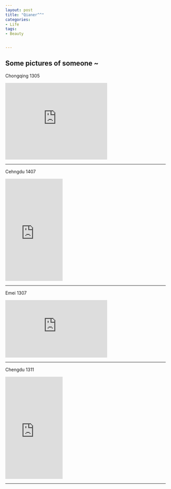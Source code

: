 ```yaml
---
layout: post
title: "Qianer^^"
categories:
- Life
tags:
- Beauty


---
```


Some pictures of someone ~
-------------------------
Chongqing 1305

<iframe src="https://onedrive.live.com/embed?cid=0769DCB84E94551A&resid=769dcb84e94551a%211304&authkey=APLqadCfj6ByCqg" width="320" height="240" frameborder="0" scrolling="no"></iframe>

---

Cehngdu 1407

<iframe src="https://onedrive.live.com/embed?cid=0769DCB84E94551A&resid=769dcb84e94551a%2130375&authkey=APqaiNafKdyQPKs" width="180" height="320" frameborder="0" scrolling="no"></iframe>

---

Emei 1307

<iframe src="https://onedrive.live.com/embed?cid=0769DCB84E94551A&resid=769dcb84e94551a%211790&authkey=AB3YO0A6YAHfu1Y" width="320" height="180" frameborder="0" scrolling="no"></iframe>

---

Chengdu 1311

<iframe src="https://onedrive.live.com/embed?cid=0769DCB84E94551A&resid=769dcb84e94551a%211146&authkey=AAxM1hWSYL9pQZ8" width="180" height="320" frameborder="0" scrolling="no"></iframe>

---

